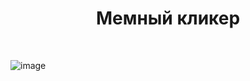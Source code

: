 <h1 align="center">Мемный кликер</h1><br>

![image](https://github.com/IMalygosI/Clicek_Android/assets/67872855/5d438eb3-ddcd-4618-9968-2023f574c797)

